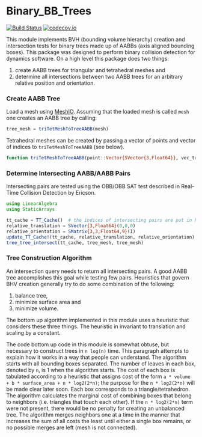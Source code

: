 # Binary_BB_Trees

[![Build Status](https://travis-ci.com/ryanelandt/Binary_BB_Trees.jl.svg?branch=master)](https://travis-ci.com/ryanelandt/Binary_BB_Trees.jl)
[![codecov.io](https://codecov.io/github/ryanelandt/Binary_BB_Trees.jl/coverage.svg?branch=master)](https://codecov.io/github/ryanelandt/Binary_BB_Trees.jl?branch=master)

This module implements BVH (bounding volume hierarchy) creation and intersection tests for binary trees made up of AABBs (axis aligned bounding boxes).
This package was designed to perform binary collision detection for dynamics software.
On a high level this package does two things:
1. create AABB trees for triangular and tetrahedral meshes and
2. determine all intersections between two AABB trees for an arbitrary relative position and orientation.

### Create AABB Tree

Load a mesh using [MeshIO](https://github.com/JuliaIO/MeshIO.jl).
Assuming that the loaded mesh is called `mesh` one creates an AABB tree by calling:
```Julia
tree_mesh = triTetMeshToTreeAABB(mesh)
```

Tetrahedral meshes can be created by passing a vector of points and vector of indices to `triTetMeshToTreeAABB` (see below).
```Julia
function triTetMeshToTreeAABB(point::Vector{SVector{3,Float64}}, vec_tri_tet::Vector{SVector{N,Int64}}) where {N}
```

### Determine Intersecting AABB/AABB Pairs

Intersecting pairs are tested using the OBB/OBB SAT test described in Real-Time Collision Detection by Ericson.

```Julia
using LinearAlgebra
using StaticArrays

tt_cache = TT_Cache()  # the indices of intersecting pairs are put in here
relative_translation = SVector{3,Float64}(0,0,0)
relative_orientation = SMatrix{3,3,Float64,9}(I)
update_TT_Cache!(tt_cache, relative_translation, relative_orientation)  # update relative position and orientation
tree_tree_intersect(tt_cache, tree_mesh, tree_mesh)
```

### Tree Construction Algorithm

An intersection query needs to return all intersecting pairs.
A good AABB tree accomplishes this goal while testing few pairs.
Heuristics that govern BHV creation generally try to do some combination of the following:
1. balance tree,
2. minimize surface area and
3. minimize volume.

The bottom up algorithm implemented in this module uses a heuristic that considers these three things.
The heuristic in invariant to translation and scaling by a constant.

The code bottom up code in this module is somewhat obtuse, but necessary to construct trees in `n log(n)` time.
This paragraph attempts to explain how it works in a way that people can understand.
The algorithm starts with all bounding boxes separated.
The number of leaves in each box, denoted by `n`, is 1 when the algorithm starts.
The cost of each box is tabulated according to a heuristic that assigns cost of the form `a * volume + b * surface_area + n * log2(2*n)`; the purpose for the `n * log2(2*n)` will be made clear later soon.
Each box corresponds to a triangle/tetrahedron.
The algorithm calculates the marginal cost of combining boxes that belong to neighbors (i.e. triangles that touch each other).
If the `n * log2(2*n)` term were not present, there would be no penalty for creating an unbalanced tree.
The algorithm merges neighbors one at a time in the manner that increases the sum of all costs the least until either a single box remains, or no possible merges are left (mesh is not connected).
